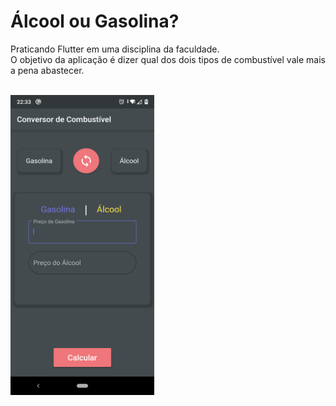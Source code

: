 <h1 align"center">Álcool ou Gasolina?</h1>
<p align="justify">Praticando Flutter em uma disciplina da faculdade.<br/>
  O objetivo da aplicação é dizer qual dos dois tipos de combustível vale mais a pena abastecer.
</p>
<br/>

<img src="https://github.com/GabrielDimaa/Gasolina-Alcool/blob/master/print.png" width="230px" height="480px"/>
